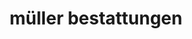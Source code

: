---
title: "müller bestattungen"
url: /henstedt-ulzburg/mueller-bestattungen/
shop: Bestattungen
---